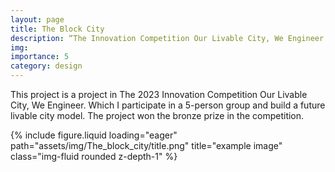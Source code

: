 ```yaml
---
layout: page
title: The Block City
description: “The Innovation Competition Our Livable City, We Engineer.” Bronze prize winning project
img:
importance: 5
category: design
---
```


This project is a project in The 2023 Innovation Competition Our Livable City, We Engineer. Which I participate in a 5-person group and build a future livable city model. The project won the bronze prize in the competition.

{% include figure.liquid loading="eager" path="assets/img/The_block_city/title.png" title="example image" class="img-fluid rounded z-depth-1" %}
